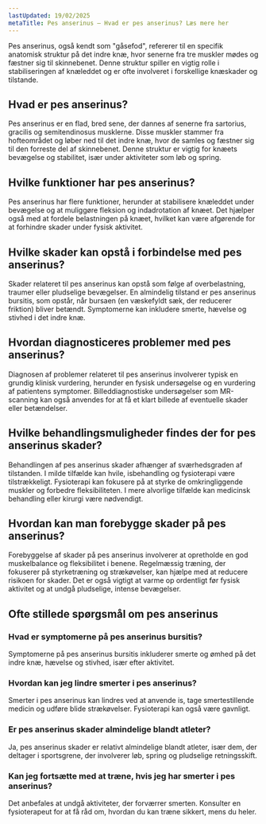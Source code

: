 ```yaml
---
lastUpdated: 19/02/2025
metaTitle: Pes anserinus – Hvad er pes anserinus? Læs mere her
---
```


Pes anserinus, også kendt som "gåsefod", refererer til en specifik anatomisk struktur på det indre knæ, hvor senerne fra tre muskler mødes og fæstner sig til skinnebenet. Denne struktur spiller en vigtig rolle i stabiliseringen af knæleddet og er ofte involveret i forskellige knæskader og tilstande.

## Hvad er pes anserinus?

Pes anserinus er en flad, bred sene, der dannes af senerne fra sartorius, gracilis og semitendinosus musklerne. Disse muskler stammer fra hofteområdet og løber ned til det indre knæ, hvor de samles og fæstner sig til den forreste del af skinnebenet. Denne struktur er vigtig for knæets bevægelse og stabilitet, især under aktiviteter som løb og spring.

## Hvilke funktioner har pes anserinus?

Pes anserinus har flere funktioner, herunder at stabilisere knæleddet under bevægelse og at muliggøre fleksion og indadrotation af knæet. Det hjælper også med at fordele belastningen på knæet, hvilket kan være afgørende for at forhindre skader under fysisk aktivitet.

## Hvilke skader kan opstå i forbindelse med pes anserinus?

Skader relateret til pes anserinus kan opstå som følge af overbelastning, traumer eller pludselige bevægelser. En almindelig tilstand er pes anserinus bursitis, som opstår, når bursaen (en væskefyldt sæk, der reducerer friktion) bliver betændt. Symptomerne kan inkludere smerte, hævelse og stivhed i det indre knæ.

## Hvordan diagnosticeres problemer med pes anserinus?

Diagnosen af problemer relateret til pes anserinus involverer typisk en grundig klinisk vurdering, herunder en fysisk undersøgelse og en vurdering af patientens symptomer. Billeddiagnostiske undersøgelser som MR-scanning kan også anvendes for at få et klart billede af eventuelle skader eller betændelser.

## Hvilke behandlingsmuligheder findes der for pes anserinus skader?

Behandlingen af pes anserinus skader afhænger af sværhedsgraden af tilstanden. I milde tilfælde kan hvile, isbehandling og fysioterapi være tilstrækkeligt. Fysioterapi kan fokusere på at styrke de omkringliggende muskler og forbedre fleksibiliteten. I mere alvorlige tilfælde kan medicinsk behandling eller kirurgi være nødvendigt.

## Hvordan kan man forebygge skader på pes anserinus?

Forebyggelse af skader på pes anserinus involverer at opretholde en god muskelbalance og fleksibilitet i benene. Regelmæssig træning, der fokuserer på styrketræning og strækøvelser, kan hjælpe med at reducere risikoen for skader. Det er også vigtigt at varme op ordentligt før fysisk aktivitet og at undgå pludselige, intense bevægelser.

## Ofte stillede spørgsmål om pes anserinus

### Hvad er symptomerne på pes anserinus bursitis?

Symptomerne på pes anserinus bursitis inkluderer smerte og ømhed på det indre knæ, hævelse og stivhed, især efter aktivitet.

### Hvordan kan jeg lindre smerter i pes anserinus?

Smerter i pes anserinus kan lindres ved at anvende is, tage smertestillende medicin og udføre blide strækøvelser. Fysioterapi kan også være gavnligt.

### Er pes anserinus skader almindelige blandt atleter?

Ja, pes anserinus skader er relativt almindelige blandt atleter, især dem, der deltager i sportsgrene, der involverer løb, spring og pludselige retningsskift.

### Kan jeg fortsætte med at træne, hvis jeg har smerter i pes anserinus?

Det anbefales at undgå aktiviteter, der forværrer smerten. Konsulter en fysioterapeut for at få råd om, hvordan du kan træne sikkert, mens du heler.
